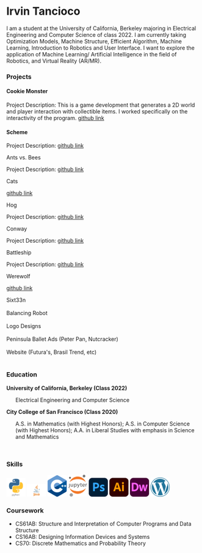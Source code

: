 <link type="text/css" rel="stylesheet" href="main.css" />

# Irvin Tancioco

I am a student at the University of California, Berkeley majoring in Electrical Engineering and Computer Science of class 2022. I am currently taking Optimization Models, Machine Structure, Efficient Algorithm, Machine Learning, Introduction to Robotics and User Interface. I want to explore the application of Machine Learning/ Artificial Intelligence in the field of Robotics, and Virtual Reality (AR/MR).

### Projects
<div class="border-round" margin=20> 
  <h4> Cookie Monster </h4>
  <p class="description">Project Description: This is a game development that generates a 2D world and player interaction with collectible items. I worked specifically on the interactivity of the program. <a href="https://github.com/itancio/cookiemonster"> github link </a></p>
</div>

<div class="border-round"> 
  <h4> Scheme </h4>
  <p class="description">Project Description: 
  <a href="https://github.com/itancio/scheme"> github link </a>
  </p>
</div>

<div class="border-round"> Ants vs. Bees
  <p>Project Description:  
  <a href="https://github.com/itancio/ants"> github link </a>
  </p>
</div>

<div class="border-round"> Cats
  <p>
  <a href="https://github.com/itancio/cats"> github link </a>
  </p>
</div>

<div class="border-round"> Hog
  <p>Project Description:
  <a href="https://github.com/itancio/hog"> github link </a>
  </p>
</div>

<div class="border-round"> Conway
  <p>Project Description: 
  <a href="https://github.com/itancio/conway"> github link </a>
  </p>
</div>

<div class="border-round"> Battleship
  <p>Project Description: 
  <a href="https://github.com/itancio/battleship"> github link </a>
  </p>
</div>

<div class="border-round"> Werewolf
  <p>
  <a href="https://github.com/itancio/werewolf"> github link </a>
  </p>
</div>

<div class="border-round"> Sixt33n
</div>
<br>
<div class="border-round"> Balancing Robot
</div>
<br>
<div class="border-round"> Logo Designs
</div>
<br>
<div class="border-round"> Peninsula Ballet Ads (Peter Pan, Nutcracker)
</div>
<br>
<div class="border-round"> Website (Futura's, Brasil Trend, etc)
</div>
<br>

### Education


<b>University of California, Berkeley (Class 2022)</b>
<ul>
Electrical Engineering and Computer Science
</ul>

<b>City College of San Francisco (Class 2020)</b>
<ul>
  A.S. in Mathematics (with Highest Honors); 
  A.S. in Computer Science (with Highest Honors); 
  A.A. in Liberal Studies with emphasis in Science and Mathematics
</ul>

<br>

### Skills
<img src="img/python.png" width = "50">
<img src="img/java.png" width = "50">
<img src="img/cplusplus.png" width = "50">
<img src="img/jupyter.png" width = "50">
<img src="img/photoshop.png" width = "50">
<img src="img/illustrator.png" width = "50">
<img src="img/dreamweaver.png" width = "50">
<img src="img/wordpress.png" width = "50">

  
### Coursework
- CS61AB: Structure and Interpretation of Computer Programs and Data Structure
- CS16AB: Designing Information Devices and Systems 
- CS70: Discrete Mathematics and Probability Theory

